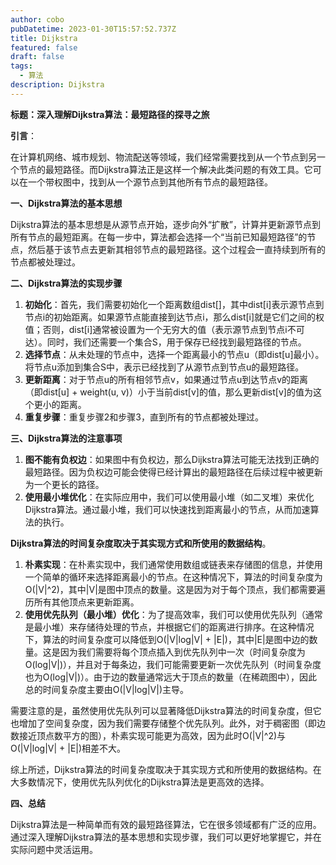```yaml
---
author: cobo
pubDatetime: 2023-01-30T15:57:52.737Z
title: Dijkstra
featured: false
draft: false
tags:
  - 算法
description: Dijkstra
---
```


**标题：深入理解Dijkstra算法：最短路径的探寻之旅**

**引言**：

在计算机网络、城市规划、物流配送等领域，我们经常需要找到从一个节点到另一个节点的最短路径。而Dijkstra算法正是这样一个解决此类问题的有效工具。它可以在一个带权图中，找到从一个源节点到其他所有节点的最短路径。

**一、Dijkstra算法的基本思想**

Dijkstra算法的基本思想是从源节点开始，逐步向外“扩散”，计算并更新源节点到所有节点的最短距离。在每一步中，算法都会选择一个“当前已知最短路径”的节点，然后基于该节点去更新其相邻节点的最短路径。这个过程会一直持续到所有的节点都被处理过。

**二、Dijkstra算法的实现步骤**

1. **初始化**：首先，我们需要初始化一个距离数组dist[]，其中dist[i]表示源节点到节点i的初始距离。如果源节点能直接到达节点i，那么dist[i]就是它们之间的权值；否则，dist[i]通常被设置为一个无穷大的值（表示源节点到节点i不可达）。同时，我们还需要一个集合S，用于保存已经找到最短路径的节点。
2. **选择节点**：从未处理的节点中，选择一个距离最小的节点u（即dist[u]最小）。将节点u添加到集合S中，表示已经找到了从源节点到节点u的最短路径。
3. **更新距离**：对于节点u的所有相邻节点v，如果通过节点u到达节点v的距离（即dist[u] + weight(u, v)）小于当前dist[v]的值，那么更新dist[v]的值为这个更小的距离。
4. **重复步骤**：重复步骤2和步骤3，直到所有的节点都被处理过。

**三、Dijkstra算法的注意事项**

1. **图不能有负权边**：如果图中有负权边，那么Dijkstra算法可能无法找到正确的最短路径。因为负权边可能会使得已经计算出的最短路径在后续过程中被更新为一个更长的路径。
2. **使用最小堆优化**：在实际应用中，我们可以使用最小堆（如二叉堆）来优化Dijkstra算法。通过最小堆，我们可以快速找到距离最小的节点，从而加速算法的执行。

**Dijkstra算法的时间复杂度取决于其实现方式和所使用的数据结构**。

1. **朴素实现**：在朴素实现中，我们通常使用数组或链表来存储图的信息，并使用一个简单的循环来选择距离最小的节点。在这种情况下，算法的时间复杂度为O(|V|^2)，其中|V|是图中顶点的数量。这是因为对于每个顶点，我们都需要遍历所有其他顶点来更新距离。
2. **使用优先队列（最小堆）优化**：为了提高效率，我们可以使用优先队列（通常是最小堆）来存储待处理的节点，并根据它们的距离进行排序。在这种情况下，算法的时间复杂度可以降低到O(|V|log|V| + |E|)，其中|E|是图中边的数量。这是因为我们需要将每个顶点插入到优先队列中一次（时间复杂度为O(log|V|)），并且对于每条边，我们可能需要更新一次优先队列（时间复杂度也为O(log|V|)）。由于边的数量通常远大于顶点的数量（在稀疏图中），因此总的时间复杂度主要由O(|V|log|V|)主导。

需要注意的是，虽然使用优先队列可以显著降低Dijkstra算法的时间复杂度，但它也增加了空间复杂度，因为我们需要存储整个优先队列。此外，对于稠密图（即边数接近顶点数平方的图），朴素实现可能更为高效，因为此时O(|V|^2)与O(|V|log|V| + |E|)相差不大。

综上所述，Dijkstra算法的时间复杂度取决于其实现方式和所使用的数据结构。在大多数情况下，使用优先队列优化的Dijkstra算法是更高效的选择。

**四、总结**

Dijkstra算法是一种简单而有效的最短路径算法，它在很多领域都有广泛的应用。通过深入理解Dijkstra算法的基本思想和实现步骤，我们可以更好地掌握它，并在实际问题中灵活运用。

